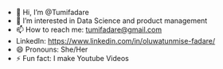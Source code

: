 - 👋 Hi, I’m @Tumifadare
- 👀 I’m interested in Data Science and product management  
- 📫 How to reach me: tumifadare@gmail.com
- LinkedIn: https://www.linkedin.com/in/oluwatunmise-fadare/
- 😄 Pronouns: She/Her
- ⚡ Fun fact: I make Youtube Videos

<!---
Tumifadare/Tumifadare is a ✨ special ✨ repository because its `README.md` (this file) appears on your GitHub profile.
You can click the Preview link to take a look at your changes.
--->
